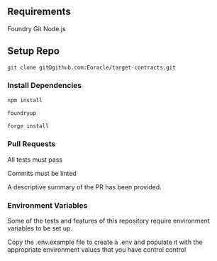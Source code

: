 ## Requirements

Foundry Git Node.js

## Setup Repo

```bash
git clone git@github.com:Eoracle/target-contracts.git
```

### Install Dependencies

```bash
npm install

foundryup

forge install
```

### Pull Requests

All tests must pass

Commits must be linted

A descriptive summary of the PR has been provided.

### Environment Variables

Some of the tests and features of this repository require environment variables to be set up.

Copy the .env.example file to create a .env and populate it with the appropriate environment values that you have
control control
